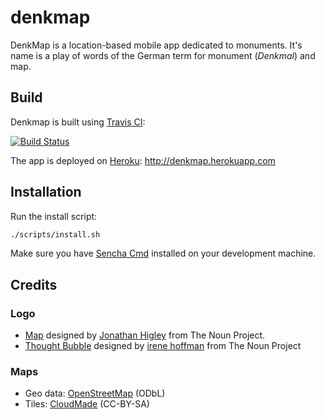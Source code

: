 denkmap
=======

DenkMap is a location-based mobile app dedicated to monuments.
It's name is a play of words of the German term for monument (_Denkmal_) and map.

## Build

Denkmap is built using [Travis CI](https://travis-ci.org):

[![Build Status](https://api.travis-ci.org/denkmap/denkmap.png?branch=develop)](http://travis-ci.org/denkmap/denkmap)

The app is deployed on [Heroku](https://www.heroku.com/): http://denkmap.herokuapp.com

## Installation

Run the install script:

```bash
./scripts/install.sh
```

Make sure you have [Sencha Cmd](http://www.sencha.com/products/sencha-cmd/download) installed on your development machine.

## Credits

### Logo

* [Map](http://thenounproject.com/noun/map/#icon-No5260) designed by [Jonathan Higley](http://thenounproject.com/jonathan) from The Noun Project.
* [Thought Bubble](http://thenounproject.com/noun/thought-bubble/#icon-No14958) designed by [irene hoffman](http://thenounproject.com/i) from The Noun Project

### Maps

* Geo data: [OpenStreetMap](http://www.openstreetmap.org/copyright) (ODbL)
* Tiles: [CloudMade](http://cloudmade.com/) (CC-BY-SA)
